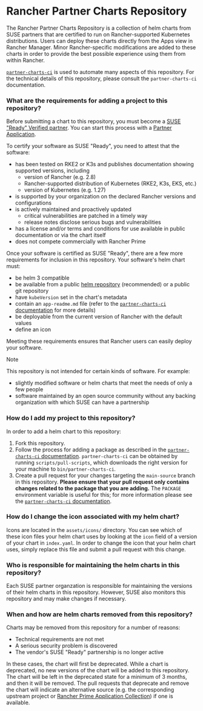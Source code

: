# Rancher Partner Charts Repository

The Rancher Partner Charts Repository is a collection of helm charts from
SUSE partners that are certified to run on Rancher-supported Kubernetes
distributions. Users can deploy these charts directly from the Apps view in
Rancher Manager. Minor Rancher-specific modifications are added to these charts
in order to provide the best possible experience using them from within Rancher.

[`partner-charts-ci`](https://github.com/rancher/partner-charts-ci) is used to
automate many aspects of this repository. For the technical details of this
repository, please consult the `partner-charts-ci` documentation.


### What are the requirements for adding a project to this repository?

Before submitting a chart to this repository, you must become a
[SUSE "Ready" Verified partner](https://www.suse.com/product-certification/ready/certify-your-applications/).
You can start this process with a [Partner Application](https://partner.suse.com/s/apply).

To certify your software as SUSE "Ready", you need to attest that the software:

* has been tested on RKE2 or K3s and publishes documentation showing supported
  versions, including
  * version of Rancher (e.g. 2.8) 
  * Rancher-supported distribution of Kubernetes (RKE2, K3s, EKS, etc.)
  * version of Kubernetes (e.g. 1.27)
* is supported by your organization on the declared Rancher versions and configurations
* is actively maintained and proactively updated
  * critical vulnerabilities are patched in a timely way
  * release notes disclose serious bugs and vulnerabilities
* has a license and/or terms and conditions for use available in public
  documentation or via the chart itself
* does not compete commercially with Rancher Prime

Once your software is certified as SUSE "Ready", there are a few more requirements
for inclusion in this repository. Your software's helm chart must:

* be helm 3 compatible
* be available from a public [helm repository](https://helm.sh/docs/topics/chart_repository/)
  (recommended) or a public git repository
* have `kubeVersion` set in the chart's metadata
* contain an `app-readme.md` file (refer to the [`partner-charts-ci` documentation](https://github.com/rancher/partner-charts-ci) for more details)
* be deployable from the current version of Rancher with the default values
* define an icon

Meeting these requirements ensures that Rancher users can easily deploy your
software.

> [!NOTE]
> This repository is not intended for certain kinds of software. For example:
>
> * slightly modified software or helm charts that meet the needs of only a
>   few people
> * software maintained by an open source community without any backing
>   organization with which SUSE can have a partnership


### How do I add my project to this repository?

In order to add a helm chart to this repository:

1. Fork this repository.
2. Follow the process for adding a package as described in the
[`partner-charts-ci` documentation](https://github.com/rancher/partner-charts-ci).
`partner-charts-ci` can be obtained by running `scripts/pull-scripts`, which
downloads the right version for your machine to `bin/partner-charts-ci`.
3. Create a pull request for your changes targeting the `main-source` branch in
this repository. **Please ensure that your pull request only contains changes
related to the package that you are adding.** The `PACKAGE` environment variable
is useful for this; for more information please see the
[`partner-charts-ci` documentation](https://github.com/rancher/partner-charts-ci?tab=readme-ov-file#4-run-partner-charts-ci-update).


### How do I change the icon associated with my helm chart?

Icons are located in the `assets/icons/` directory. You can see which of these
icon files your helm chart uses by looking at the `icon` field of a version of
your chart in `index.yaml`. In order to change the icon that your helm chart
uses, simply replace this file and submit a pull request with this change.


### Who is responsible for maintaining the helm charts in this repository?

Each SUSE partner organzation is responsible for maintaining the versions
of their helm charts in this repository. However, SUSE also monitors this
repository and may make changes if necessary.


### When and how are helm charts removed from this repository?

Charts may be removed from this repository for a number of reasons:

* Technical requirements are not met
* A serious security problem is discovered
* The vendor's SUSE "Ready" partnership is no longer active

In these cases, the chart will first be deprecated. While a chart is deprecated,
no new versions of the chart will be added to this repository. The chart will
be left in the deprecated state for a minimum of 3 months, and then it will be
removed. The pull requests that deprecate and remove the chart will indicate an
alternative source (e.g. the corresponding upstream project or [Rancher Prime
Application Collection](https://apps.rancher.io)) if one is available.

